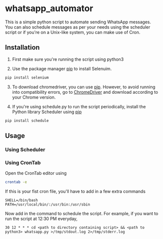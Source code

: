 # whatsapp_automator
This is a simple python script to automate sending WhatsApp messages. You can also schedule messages as per your needs using the scheduler script or if you're on a Unix-like system, you can make use of Cron.

## Installation
1. First make sure you're running the script using python3

2. Use the package manager [pip](https://pip.pypa.io/en/stable/) to install Selenuim.
```bash
pip install selenium 
```
3. To download chromedriver, you can use [pip](https://pip.pypa.io/en/stable/). However, to avoid running into compatibility errors, go to [ChromeDriver](https://chromedriver.chromium.org/downloads) and download according to your Chrome version.

4. If you're using schedule.py to run the script periodically, install the Python library Scheduler using [pip](https://pip.pypa.io/en/stable/)
```bash
pip install schedule 
```
## Usage 

### Using Scheduler 

### Using CronTab
Open the CronTab editor using 
```bash
crontab -e
```
If this is your fist cron file, you'll have to add in a few extra commands 
```
SHELL=/bin/bash
PATH=/usr/local/bin/:/usr/bin:/usr/sbin
```
Now add in the command to schedule the script. For example, if you want to run the script at 12:30 PM everyday,
```
30 12 * * * cd <path to directory containing script> && <path to python3> whatsapp.py >/tmp/stdout.log 2>/tmp/stderr.log
```
